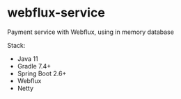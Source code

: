 # webflux-service

Payment service with Webflux, using in memory database

Stack:

* Java 11
* Gradle 7.4+
* Spring Boot 2.6+
* Webflux
* Netty
